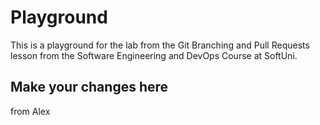 # Playground
This is a playground for the lab from the Git Branching and Pull Requests lesson from the Software Engineering and DevOps Course at SoftUni.

## Make your changes here
from Alex
